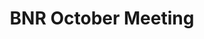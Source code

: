 ---
title : "BNR October Meeting"
subtitle :
params:
  event_date : "October 10th"
  event_time : "5:30 PM - 7:00 PM"
  event_location : "Phoenix Insurance Office"
  event_address : "5100 Westheimer, Houston, TX" 
  event_special: 
  tags:
---